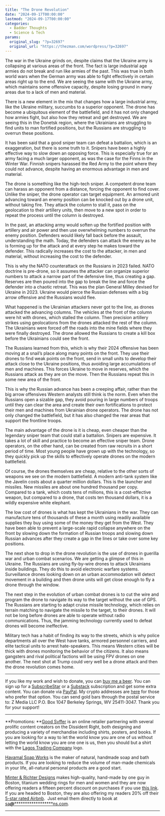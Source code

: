 ```yaml
---
title: "The Drone Revolution"
date: "2024-09-17T00:00:00"
lastmod: "2024-09-17T00:00:00"
categories:
  - Badder Thoughts
  - Science & Tech
params:
  original_slug: "?p=32697"
  original_url: "https://thezman.com/wordpress/?p=32697"
---
```


The war in the Ukraine grinds on, despite claims that the Ukraine army
is collapsing at various areas of the front. The fact is large
industrial age armies do not break and run like armies of the past. This
was true in both world wars when the German army was able to fight
effectively in certain areas right up to the end. We are seeing the same
with the Ukraine army, which maintains some offensive capacity, despite
losing ground in many areas due to a lack of men and material.

There is a new element in the mix that changes how a large industrial
army, like the Ukraine military, succumbs to a superior opponent. The
drone has become a ubiquitous element of the battlefield, and it has not
only changed how armies fight, but also how they retreat and get
destroyed. We are seeing this in the Donetsk region, where the
Ukrainians are struggling to find units to man fortified positions, but
the Russians are struggling to overrun these positions.

It has been said that a good sniper team can defeat a battalion, which
is an exaggeration, but there is some truth to it. Snipers have been a
highly effective way to slow down an opposing force. This is especially
true for an army facing a much larger opponent, as was the case for the
Finns in the Winter War. Finnish snipers harassed the Red Army to the
point where they could not advance, despite having an enormous advantage
in men and material.

The drone is something like the high-tech sniper. A competent drone team
can harass an opponent from a distance, forcing the opponent to find
cover. Unlike the sniper, the drone operator can target equipment. An
armored unit advancing toward an enemy position can be knocked out by a
drone unit, without taking fire. They attack the column to stall it,
pass on the geolocation to their artillery units, then move to a new
spot in order to repeat the process until the column is destroyed.

In the past, an attacking army would soften up the fortified position
with artillery and air power and then use overwhelming numbers to
overrun the enemy position. Defenders would likely fall back before the
assault, understanding the math. Today, the defenders can attack the
enemy as he is forming up for the attack and at every step he makes
toward the defender. This radically increases the cost to the attacker,
in men and material, without increasing the cost to the defender.

This is why the NATO counterattack on the Russians in 2023 failed. NATO
doctrine is pre-drone, so it assumes the attacker can organize superior
numbers to attack a narrow part of the defensive line, thus creating a
gap. Reserves are then poured into the gap to break the line and force
the defender into a chaotic retreat. This was the plan General Milley
devised for Ukraine in 2023. Ukraine would pierce the Russian defenses
with a big arrow offensive and the Russians would flee.

What happened is the Ukrainian attackers never got to the line, as
drones attacked the advancing columns. The vehicles at the front of the
column were hit with drones, which stalled the column. Then precision
artillery strikes using geolocations from the drones attacked the rest
of the column. The Ukrainians were forced off the roads into the mine
fields where they were finally destroyed. The drone allowed the Russians
to create a kill box before the Ukrainians could see the front.

The Russians learned from this, which is why their 2024 offensive has
been moving at a snail’s place along many points on the front. They use
their drones to find weak points on the front, send in small units to
develop their attack close to the Ukraine positions, thus avoiding large
accumulations of men and machines. This forces Ukraine to move in
reserves, which the Russians attack as they are on the move. Then the
Russians repeat this in some new area of the front.

This is why the Russian advance has been a creeping affair, rather than
the big arrow offensives Western analysts still think is the norm. Even
when the Russians open a sizable gap, they avoid pouring in large
numbers of troops until they can clear the area and create their own
fortifications to protect their men and machines from Ukrainian drone
operators. The drone has not only changed the battlefield, but it has
also changed the rear areas that support the frontline troops.

The main advantage of the drone is it is cheap, even cheaper than the
legendary sniper team that could stall a battalion. Snipers are
expensive. It takes a lot of skill and practice to become an effective
sniper team. Drone operators, on the other hand, can be created from raw
recruits in a short period of time. Most young people have grown up with
the technology, so they quickly pick up the skills to effectively
operate drones on the modern battlefield.

Of course, the drones themselves are cheap, relative to the other sorts
of weapons we see on the modern battlefield. A modern anti-tank system
like the Javelin costs about a quarter million dollars. This is the
launcher and missiles. New missiles are about one hundred thousand per
copy. Compared to a tank, which costs tens of millions, this is a
cost-effective weapon, but compared to a drone, that costs ten thousand
dollars, it is a wildly expensive white elephant.

The low cost of drones is what has kept the Ukrainians in the war. They
can manufacture tens of thousands of these a month using readily
available supplies they buy using some of the money they get from the
West. They have been able to prevent a large-scale rapid collapse
anywhere on the front by slowing down the formation of Russian troops
and slowing down Russian advances after they create a gap in the lines
or take over some key positions.

The next shoe to drop in the drone revolution is the use of drones in
guerilla war and urban combat scenarios. We are getting a glimpse of
this in Ukraine. The Russians are using fly-by-wire drones to attack
Ukrainians inside buildings. They do this to avoid electronic warfare
systems. Surveillance drones looking down on an urban accommodation will
detect movement in a building and then drone units will get close enough
to fly a drone through the window.

The next step in the evolution of urban combat drones is to cut the wire
and program the drone to navigate its way to the target without the use
of GPS. The Russians are starting to adapt cruise missile technology,
which relies on terrain matching to navigate the missile to the target,
to their drones. It will not be long before drones are able to operate
without radio communications. Thus, the jamming technology currently
used to defeat drones will become ineffective.

Military tech has a habit of finding its way to the streets, which is
why police departments all over the West have tanks, armored personnel
carriers, and elite tactical units to arrest hate-speakers. This means
Western cities will be thick with drones monitoring the behavior of the
citizens. It also means gangsters and rival political factions will be
using FPV drones on one another. The next shot at Trump could very well
be a drone attack and then the drone revolution comes home.

------------------------------------------------------------------------

If you like my work and wish to donate, you can
<a href="https://www.buymeacoffee.com/mujolulu" rel="noopener"
target="_blank">buy me a beer</a>. You can sign up for a
<a href="https://www.subscribestar.com/the-z-blog" rel="noopener"
target="_blank">SubscribeStar</a> or a
<a href="https://thedissident.substack.com/" rel="noopener"
target="_blank">Substack</a> subscription and get some extra content.
You can donate via <a
href="https://www.paypal.com/donate/?cmd=_s-xclick&amp;hosted_button_id=UDAS2Q8JYA6CN&amp;source=url"
rel="noopener" target="_blank">PayPal</a>. My crypto addresses are
<a href="https://thezman.com/wordpress/?page_id=22713" rel="noopener"
target="_blank">here</a> for those who prefer that option. You can send
gold bars through the postal service to: Z Media LLC P.O. Box 1047
Berkeley Springs, WV 25411-3047. Thank you for your support!

------------------------------------------------------------------------

**Promotions: **<a href="https://goodsvffer.com/" rel="noopener" target="_blank">Good
Svffer</a> is an online retailer partnering with several prolific
content creators on the Dissident Right, both designing and producing a
variety of merchandise including shirts, posters, and books. If you are
looking for a way to let the world know you are one of us without
letting the world know you are one one is us, then you should but a
shirt with the
<a href="https://goodsvffer.com/products/lagos-trading-company"
rel="noopener" target="_blank">Lagos Trading Company</a> logo.

<a href="https://havamalsoapworks.com/" rel="noopener"
target="_blank">Havamal Soap Works</a> is the maker of natural, handmade
soap and bath products. If you are looking to reduce the volume of
man-made chemicals in your life, all-natural personal products are a
good start.

<a href="https://www.minterandrichterdesigns.com/"
rel="noreferrer nofollow noopener" target="_blank">Minter &amp; Richter
Designs</a> makes high-quality, hand-made by one guy in Boston, titanium
wedding rings for men and women and they are now offering readers a
fifteen percent discount on purchases if you use
<a href="https://www.minterandrichterdesigns.com/discount/ZMAN"
rel="noreferrer nofollow noopener" target="_blank">this link</a>.
<span class="highlight"><span class="colour"><span class="font"><span class="size">If
you are headed to Boston, they are also offering my readers 20% off
their <a
href="https://www.airbnb.com/users/7988017/listings?user_id=7988017&amp;s=3"
rel="noopener noreferrer" target="_blank">5-star rated Airbnb</a>.  Just
email them directly to book at
<a href="mailto:sa***@*********************ns.com"
data-original-string="HBVznMfzznza1LtmvKzaWw==cb7YAOOU7F0nG7xLDcATZV09AUpUmj2876jTlMztj4Mb9E65phKrGHNcPamU1qqH3i4"><span
class="apbct-email-encoder"
data-original-string="oaGVW1gQxfUaBd62QjWgaQ==cb7M1si/KTNG1sAgK+ON7EeHPMbwliqMgQymFGOZmYgIk507qCHulEcv6/yYde3kk5Y"
title="This contact has been encoded by Anti-Spam by CleanTalk. Click to decode. To finish the decoding make sure that JavaScript is enabled in your browser.">sa<span
class="apbct-blur">***</span>@<span
class="apbct-blur">*********************</span>ns.com</span></a>.</span></span></span></span>

------------------------------------------------------------------------
